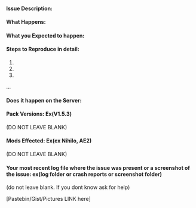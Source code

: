 #### Issue Description:



#### What Happens:




#### What you Expected to happen:


#### Steps to Reproduce in detail:
1.
2.
3.
...
#### Does it happen on the Server:




#### Pack Versions: Ex(V1.5.3)
(DO NOT LEAVE BLANK) 

#### Mods Effected: Ex(ex Nihilo, AE2) 
(DO NOT LEAVE BLANK)


#### Your most recent log file where the issue was present or a screenshot of the issue:  ex(log folder or crash reports or screenshot folder)
(do not leave blank. If you dont know ask for help)

[Pastebin/Gist/Pictures LINK here]
